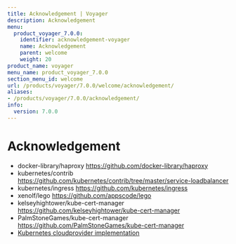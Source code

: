 ```yaml
---
title: Acknowledgement | Voyager
description: Acknowledgement
menu:
  product_voyager_7.0.0:
    identifier: acknowledgement-voyager
    name: Acknowledgement
    parent: welcome
    weight: 20
product_name: voyager
menu_name: product_voyager_7.0.0
section_menu_id: welcome
url: /products/voyager/7.0.0/welcome/acknowledgement/
aliases:
- /products/voyager/7.0.0/acknowledgement/
info:
  version: 7.0.0
---
```


# Acknowledgement

 - docker-library/haproxy https://github.com/docker-library/haproxy
 - kubernetes/contrib https://github.com/kubernetes/contrib/tree/master/service-loadbalancer
 - kubernetes/ingress https://github.com/kubernetes/ingress
 - xenolf/lego https://github.com/appscode/lego
 - kelseyhightower/kube-cert-manager https://github.com/kelseyhightower/kube-cert-manager
 - PalmStoneGames/kube-cert-manager https://github.com/PalmStoneGames/kube-cert-manager
 - [Kubernetes cloudprovider implementation](https://github.com/kubernetes/kubernetes/tree/master/pkg/cloudprovider)
